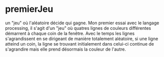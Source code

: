 premierJeu
==========

un "jeu" où l'aléatoire décide qui gagne.
Mon premier essai avec le langage processing, il s'agit d'un "jeu" où quatres lignes de couleurs différentes démarrent à chaque coin de la fenêtre.
Avec le temps les lignes s'agrandissent en se dirigeant de manière totalement aléatoire, si une ligne atteind un coin, la ligne se trouvant initialement dans celui-ci continue de s'agrandire mais elle prend désormais la couleur de l'autre.
